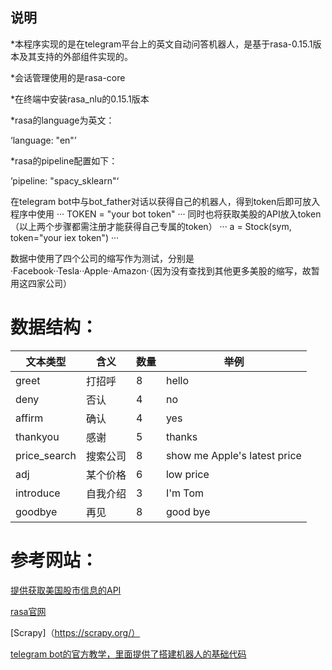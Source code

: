 说明
------
*本程序实现的是在telegram平台上的英文自动问答机器人，是基于rasa-0.15.1版本及其支持的外部组件实现的。

*会话管理使用的是rasa-core

*在终端中安装rasa_nlu的0.15.1版本

*rasa的language为英文：

‘language: "en"’

*rasa的pipeline配置如下：

’pipeline: "spacy_sklearn"‘

在telegram bot中与bot_father对话以获得自己的机器人，得到token后即可放入程序中使用
···
TOKEN = "your bot token"
···
同时也将获取美股的API放入token（以上两个步骤都需注册才能获得自己专属的token）
···
a = Stock(sym, token="your iex token")
···

数据中使用了四个公司的缩写作为测试，分别是·Facebook··Tesla··Apple··Amazon·（因为没有查找到其他更多美股的缩写，故暂用这四家公司）

数据结构：
=====
  文本类型	 |    含义	 |  数量	 |   举例
  --------|----|----|------
  greet|打招呼|8|hello
  deny|否认|4|no
  affirm|确认|4|yes
  thankyou|感谢|5|thanks
  price_search|搜索公司|8|show me Apple's latest price
  adj|某个价格|6|low price
  introduce|自我介绍|3|I'm Tom
  goodbye|再见|8|good bye
  


参考网站：
======
[提供获取美国股市信息的API](https://iexcloud.io/)

[rasa官网](https://rasa.com/docs/rasa/nlu/)

[Scrapy]（https://scrapy.org/）

[telegram bot的官方教学，里面提供了搭建机器人的基础代码](https://core.telegram.org/bots)
